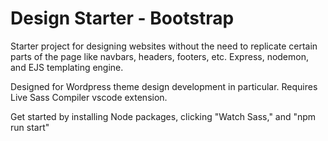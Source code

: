 # Design Starter - Bootstrap
Starter project for designing websites without the need to replicate certain parts of the page like navbars, headers, footers, etc. Express, nodemon, and EJS templating engine.

Designed for Wordpress theme design development in particular. Requires Live Sass Compiler vscode extension.

Get started by installing Node packages, clicking "Watch Sass," and "npm run start"